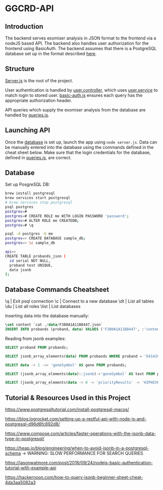 # GGCRD-API

## Introduction

The backend serves exomiser analysis in JSON format to the frontend via a nodeJS based API. The backend also handles user authorization for the frontend using BasicAuth. The backend assumes that there is a PostgreSQL database set up in the format described [here](#Database). 

## Structure

[Server.js](server.js) is the root of the project.

User authentication is handled by [user.controller](users/user.controller.js), which uses [user.service](users/user.service.js) to match login to stored user. [basic-auth.js](helpers/basic-auth.js) ensures each query has the appropriate authorization header. 

API queries which supply the exomiser analysis from the database are handled by [queries.js](queries.js).

## Launching API

Once the [database](#Database) is set up, launch the app using `node server.js`. Data can be manually entered into the database using the commands defined in the cheat sheet below. Make sure that the login credentials for the database, defined in [queries.js](queries.js), are correct. 

## Database

Set up PosgreSQL DB:
```bash
brew install postgresql
brew services start postgresql
# brew services stop postgresql 
psql postgres
postgres=#
postgres=# CREATE ROLE me WITH LOGIN PASSWORD 'password';
postgres=# ALTER ROLE me CREATEDB;
postgres=# \q

psql -d postgres -U me
postgres=> CREATE DATABASE sample_db;
postgres=> \c sample_db

api=>
CREATE TABLE probands_json (
  id serial NOT NULL,
  proband text UNIQUE,
  data jsonb
);

```

## Database Commands Cheatsheet

\q | Exit psql connection
\c | Connect to a new database
\dt | List all tables
\du | List all roles
\list | List databases

Inserting data into the database manually:
```sql
\set content `cat ./data/F380A1A11B8447.json`
INSERT INTO probands (proband, data) VALUES ('F380A1A11B8447', :'content');
```

Reading from jsonb examples:
```sql
SELECT proband FROM probands;

SELECT jsonb_array_elements(data) FROM probands WHERE proband = 'E41420C6893BEC';

SELECT data -> 1 ->> 'geneSymbol' AS gene FROM probands;

SELECT (jsonb_array_elements(data)::jsonb)->'geneSymbol' AS text FROM probands WHERE proband = 'E41420C6893BEC';

SELECT (jsonb_array_elements(data -> 0 -> 'priorityResults' -> 'HIPHIVE_PRIORITY' -> 'queryPhenotypeTerms')::jsonb)->'label' AS text FROM probands WHERE proband = 'E41420C6893BEC';
```

## Tutorial & Resources Used in this Project

https://www.postgresqltutorial.com/install-postgresql-macos/

https://blog.logrocket.com/setting-up-a-restful-api-with-node-js-and-postgresql-d96d6fc892d8/

https://www.compose.com/articles/faster-operations-with-the-jsonb-data-type-in-postgresql/

https://heap.io/blog/engineering/when-to-avoid-jsonb-in-a-postgresql-schema -> WARNING: SLOW PERFORMANCE FOR SEARCH QUERIES

https://jasonwatmore.com/post/2018/09/24/nodejs-basic-authentication-tutorial-with-example-api

https://hackernoon.com/how-to-query-jsonb-beginner-sheet-cheat-4da3aa5082a3

